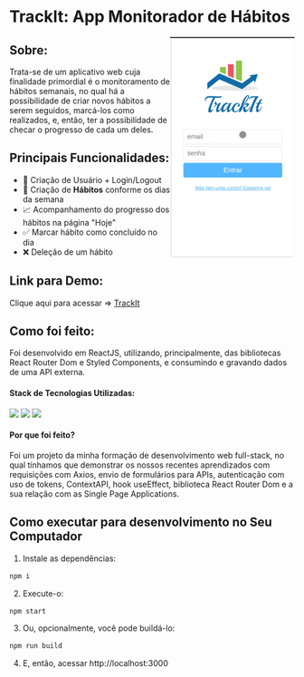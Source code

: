 # TrackIt: App Monitorador de Hábitos

<img width="220px" align="right" src="./trackit.gif"/>
<h2>Sobre:</h2>

<div text-align="center" align="left">
<p>Trata-se de um aplicativo web cuja finalidade primordial é o monitoramento de hábitos semanais, no qual há a possibilidade de criar novos hábitos a serem seguidos, marcá-los como realizados, e, então, ter a possibilidade de checar o progresso de cada um deles. </p>
</div>

<div align="left">
<h2>Principais Funcionalidades:</h2>

<ul align="left">
 <li align="left">👤 Criação de Usuário + Login/Logout</li>
 <li align="left">📅 Criação de <strong>Hábitos</strong> conforme os dias da semana</li>
 <li align="left">📈 Acompanhamento do progresso dos hábitos na página "Hoje"</li>
 <li align="left">✅ Marcar hábito como concluído no dia</li>
 <li align="left">❌ Deleção de um hábito</li>
</ul>

</div>

<div align="left">
<h2>Link para Demo:</h2>
Clique aqui para acessar => <a href="http://projeto11-trackit-two-alpha.vercel.app">TrackIt</a>
</div>

<div align="left">
<h2>Como foi feito:</h2>
<p>Foi desenvolvido em ReactJS, utilizando, principalmente, das bibliotecas React Router Dom e Styled Components, e consumindo e gravando dados de uma API externa. </p>
<h4>Stack de Tecnologias Utilizadas:</h4>
<img src="https://img.shields.io/badge/React-20232A?style=for-the-badge&logo=react&logoColor=61DAFB"/>
<img src="https://img.shields.io/badge/React_Router-CA4245?style=for-the-badge&logo=react-router&logoColor=white"/>
<img src="https://img.shields.io/badge/styled--components-DB7093?style=for-the-badge&logo=styled-components&logoColor=white"/>
<h4>Por que foi feito?</h4>
<p>Foi um projeto da minha formação de desenvolvimento web full-stack, no qual tínhamos que demonstrar os nossos recentes aprendizados com requisições com Axios, envio de formulários para APIs, autenticação com uso de tokens, ContextAPI, hook useEffect, biblioteca React Router Dom e a sua relação com as Single Page Applications. </p>
</div>

## Como executar para desenvolvimento no Seu Computador
1. Instale as dependências:
```bash
npm i
```
2. Execute-o:
```bash
npm start
```
3. Ou, opcionalmente, você pode buildá-lo:
```bash
npm run build
```
4. E, então, acessar http://localhost:3000
